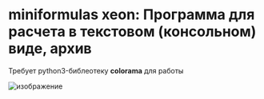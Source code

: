 # miniformulas xeon: Программа для расчета в текстовом (консольном) виде, архив

Требует python3-библеотеку **colorama** для работы

![изображение](https://user-images.githubusercontent.com/65603607/111438177-9d19c080-870c-11eb-971c-acec3d0278a2.png)
